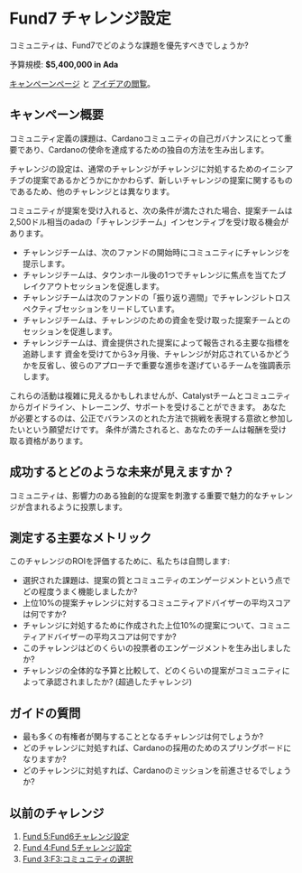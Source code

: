 # Fund7 チャレンジ設定

コミュニティは、Fund7でどのような課題を優先すべきでしょうか?

予算規模: **$5,400,000 in Ada**

[キャンペーンページ](https://cardano.ideascale.com/a/campaign-home/26120) と [アイデアの閲覧](https://cardano.ideascale.com/a/ideas/top/campaign-filter/byids/campaigns/26120/stage/unspecified)。

## キャンペーン概要

コミュニティ定義の課題は、Cardanoコミュニティの自己ガバナンスにとって重要であり、Cardanoの使命を達成するための独自の方法を生み出します。

チャレンジの設定は、通常のチャレンジがチャレンジに対処するためのイニシアチブの提案であるかどうかにかかわらず、新しいチャレンジの提案に関するものであるため、他のチャレンジとは異なります。

コミュニティが提案を受け入れると、次の条件が満たされた場合、提案チームは2,500ドル相当のadaの「チャレンジチーム」インセンティブを受け取る機会があります。

- チャレンジチームは、次のファンドの開始時にコミュニティにチャレンジを提示します。
- チャレンジチームは、タウンホール後の1つでチャレンジに焦点を当てたブレイクアウトセッションを促進します。
- チャレンジチームは次のファンドの「振り返り週間」でチャレンジレトロスペクティブセッションをリードしています。
- チャレンジチームは、チャレンジのための資金を受け取った提案チームとのセッションを促進します。
- チャレンジチームは、資金提供された提案によって報告される主要な指標を追跡します 資金を受けてから3ヶ月後、チャレンジが対応されているかどうかを反省し、彼らのアプローチで重要な進歩を遂げているチームを強調表示します。

これらの活動は複雑に見えるかもしれませんが、Catalystチームとコミュニティからガイドライン、トレーニング、サポートを受けることができます。 あなたが必要とするのは、公正でバランスのとれた方法で挑戦を表現する意欲と参加したいという願望だけです。 条件が満たされると、あなたのチームは報酬を受け取る資格があります。

## 成功するとどのような未来が見えますか？

コミュニティは、影響力のある独創的な提案を刺激する重要で魅力的なチャレンジが含まれるように投票します。

## 測定する主要なメトリック

このチャレンジのROIを評価するために、私たちは自問します:

- 選択された課題は、提案の質とコミュニティのエンゲージメントという点でどの程度うまく機能しましたか?
- 上位10%の提案チャレンジに対するコミュニティアドバイザーの平均スコアは何ですか?
- チャレンジに対処するために作成された上位10%の提案について、コミュニティアドバイザーの平均スコアは何ですか?
- このチャレンジはどのくらいの投票者のエンゲージメントを生み出しましたか?
- チャレンジの全体的な予算と比較して、どのくらいの提案がコミュニティによって承認されましたか? (超過したチャレンジ)

## ガイドの質問

- 最も多くの有権者が関与することとなるチャレンジは何でしょうか?
- どのチャレンジに対処すれば、Cardanoの採用のためのスプリングボードになりますか?
- どのチャレンジに対処すれば、Cardanoのミッションを前進させるでしょうか?

## 以前のチャレンジ

1. [Fund 5:Fund6チャレンジ設定](https://cardano.ideascale.com/a/campaign-home/25946)
2. [Fund 4:Fund 5チャレンジ設定](https://cardano.ideascale.com/a/campaign-home/25874)
3. [Fund 3:F3:コミュニティの選択](https://cardano.ideascale.com/a/campaign-home/25800)